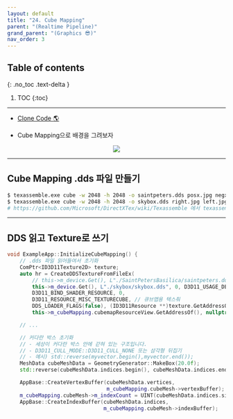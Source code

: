 ```yaml
---
layout: default
title: "24. Cube Mapping"
parent: "(Realtime Pipeline)"
grand_parent: "(Graphics 😎)"
nav_order: 3
---
```


## Table of contents
{: .no_toc .text-delta }

1. TOC
{:toc}

---

* [Clone Code 🌎](https://github.com/Arthur880708/Directx11_2_Rasterization/tree/main/16_cubeMapping)

* Cube Mapping으로 배경을 그려보자

<p align="center">
  <img src="https://taehyungs-programming-blog.github.io/blog/assets/images/cpp/directx11/d11-14-1.jpg"/>
</p>

---

## Cube Mapping .dds 파일 만들기

```bash
$ texassemble.exe cube -w 2048 -h 2048 -o saintpeters.dds posx.jpg negx.jpg posy.jpg negy.jpg posz.jpg negz.jpg 
$ texassemble.exe cube -w 2048 -h 2048 -o skybox.dds right.jpg left.jpg top.jpg bottom.jpg front.jpg back.jpg -y
# https://github.com/Microsoft/DirectXTex/wiki/Texassemble 에서 texassemble 다운가능.
```

---

## DDS 읽고 Texture로 쓰기

```cpp
void ExampleApp::InitializeCubeMapping() {
    // .dds 파일 읽어들여서 초기화
    ComPtr<ID3D11Texture2D> texture;
    auto hr = CreateDDSTextureFromFileEx(
        // this->m_device.Get(), L"./SaintPetersBasilica/saintpeters.dds", 0,
        this->m_device.Get(), L"./skybox/skybox.dds", 0, D3D11_USAGE_DEFAULT,
        D3D11_BIND_SHADER_RESOURCE, 0,
        D3D11_RESOURCE_MISC_TEXTURECUBE, // 큐브맵용 텍스춰
        DDS_LOADER_FLAGS(false), (ID3D11Resource **)texture.GetAddressOf(),
        this->m_cubeMapping.cubemapResourceView.GetAddressOf(), nullptr);

    // ...

    // 커다란 박스 초기화
    // - 세상이 커다란 박스 안에 갇혀 있는 구조입니다.
    // - D3D11_CULL_MODE::D3D11_CULL_NONE 또는 삼각형 뒤집기
    // - 예시) std::reverse(myvector.begin(),myvector.end());
    MeshData cubeMeshData = GeometryGenerator::MakeBox(20.0f);
    std::reverse(cubeMeshData.indices.begin(), cubeMeshData.indices.end());

    AppBase::CreateVertexBuffer(cubeMeshData.vertices,
                                m_cubeMapping.cubeMesh->vertexBuffer);
    m_cubeMapping.cubeMesh->m_indexCount = UINT(cubeMeshData.indices.size());
    AppBase::CreateIndexBuffer(cubeMeshData.indices,
                               m_cubeMapping.cubeMesh->indexBuffer);
```